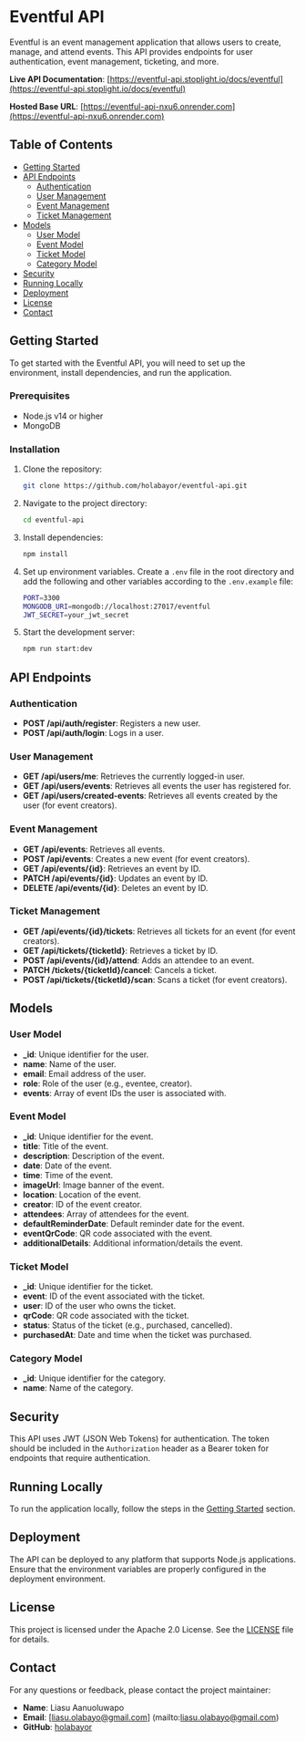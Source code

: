 # Eventful API

Eventful is an event management application that allows users to create, manage, and attend events. This API provides endpoints for user authentication, event management, ticketing, and more.

**Live API Documentation**: [https://eventful-api.stoplight.io/docs/eventful](https://eventful-api.stoplight.io/docs/eventful)

**Hosted Base URL**: [https://eventful-api-nxu6.onrender.com](https://eventful-api-nxu6.onrender.com)

## Table of Contents

- [Getting Started](#getting-started)
- [API Endpoints](#api-endpoints)
  - [Authentication](#authentication)
  - [User Management](#user-management)
  - [Event Management](#event-management)
  - [Ticket Management](#ticket-management)
- [Models](#models)
  - [User Model](#user-model)
  - [Event Model](#event-model)
  - [Ticket Model](#ticket-model)
  - [Category Model](#category-model)
- [Security](#security)
- [Running Locally](#running-locally)
- [Deployment](#deployment)
- [License](#license)
- [Contact](#contact)

## Getting Started

To get started with the Eventful API, you will need to set up the environment, install dependencies, and run the application.

### Prerequisites

- Node.js v14 or higher
- MongoDB

### Installation

1. Clone the repository:

   ```bash
   git clone https://github.com/holabayor/eventful-api.git
   ```

2. Navigate to the project directory:

   ```bash
   cd eventful-api
   ```

3. Install dependencies:

   ```bash
   npm install
   ```

4. Set up environment variables. Create a `.env` file in the root directory and add the following and other variables according to the `.env.example` file:

   ```bash
   PORT=3300
   MONGODB_URI=mongodb://localhost:27017/eventful
   JWT_SECRET=your_jwt_secret
   ```

5. Start the development server:

   ```bash
   npm run start:dev
   ```

## API Endpoints

### Authentication

- **POST /api/auth/register**: Registers a new user.
- **POST /api/auth/login**: Logs in a user.

### User Management

- **GET /api/users/me**: Retrieves the currently logged-in user.
- **GET /api/users/events**: Retrieves all events the user has registered for.
- **GET /api/users/created-events**: Retrieves all events created by the user (for event creators).

### Event Management

- **GET /api/events**: Retrieves all events.
- **POST /api/events**: Creates a new event (for event creators).
- **GET /api/events/{id}**: Retrieves an event by ID.
- **PATCH /api/events/{id}**: Updates an event by ID.
- **DELETE /api/events/{id}**: Deletes an event by ID.

### Ticket Management

- **GET /api/events/{id}/tickets**: Retrieves all tickets for an event (for event creators).
- **GET /api/tickets/{ticketId}**: Retrieves a ticket by ID.
- **POST /api/events/{id}/attend**: Adds an attendee to an event.
- **PATCH /tickets/{ticketId}/cancel**: Cancels a ticket.
- **POST /api/tickets/{ticketId}/scan**: Scans a ticket (for event creators).

## Models

### User Model

- **\_id**: Unique identifier for the user.
- **name**: Name of the user.
- **email**: Email address of the user.
- **role**: Role of the user (e.g., eventee, creator).
- **events**: Array of event IDs the user is associated with.

### Event Model

- **\_id**: Unique identifier for the event.
- **title**: Title of the event.
- **description**: Description of the event.
- **date**: Date of the event.
- **time**: Time of the event.
- **imageUrl**: Image banner of the event.
- **location**: Location of the event.
- **creator**: ID of the event creator.
- **attendees**: Array of attendees for the event.
- **defaultReminderDate**: Default reminder date for the event.
- **eventQrCode**: QR code associated with the event.
- **additionalDetails**: Additional information/details the event.

### Ticket Model

- **\_id**: Unique identifier for the ticket.
- **event**: ID of the event associated with the ticket.
- **user**: ID of the user who owns the ticket.
- **qrCode**: QR code associated with the ticket.
- **status**: Status of the ticket (e.g., purchased, cancelled).
- **purchasedAt**: Date and time when the ticket was purchased.

### Category Model

- **\_id**: Unique identifier for the category.
- **name**: Name of the category.

## Security

This API uses JWT (JSON Web Tokens) for authentication. The token should be included in the `Authorization` header as a Bearer token for endpoints that require authentication.

## Running Locally

To run the application locally, follow the steps in the [Getting Started](#getting-started) section.

## Deployment

The API can be deployed to any platform that supports Node.js applications. Ensure that the environment variables are properly configured in the deployment environment.

## License

This project is licensed under the Apache 2.0 License. See the [LICENSE](http://www.apache.org/licenses/LICENSE-2.0.html) file for details.

## Contact

For any questions or feedback, please contact the project maintainer:

- **Name**: Liasu Aanuoluwapo
- **Email**: [liasu.olabayo@gmail.com] (mailto:liasu.olabayo@gmail.com) 
- **GitHub**: [holabayor](https://github.com/holabayor)
